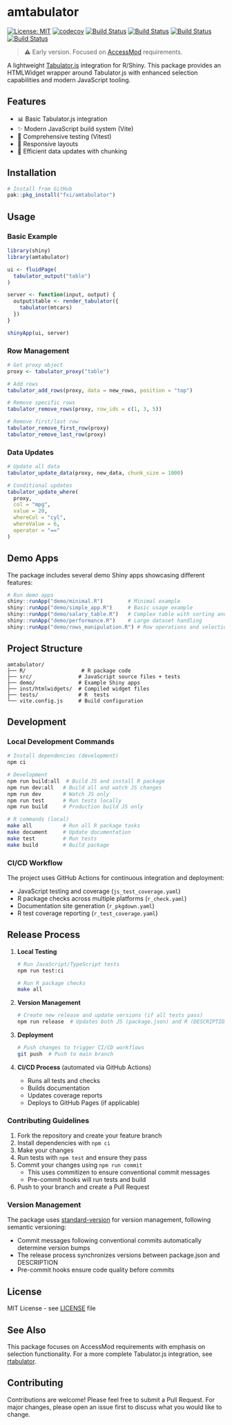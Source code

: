 # amtabulator



[![License: MIT](https://img.shields.io/badge/License-MIT-yellow.svg)](https://opensource.org/licenses/MIT)
[![codecov](https://codecov.io/gh/fxi/amtabulator/graph/badge.svg?token=C17WBKIA84)](https://codecov.io/gh/fxi/amtabulator)
[![Build Status](https://github.com/fxi/amtabulator/actions/workflows/js_test_coverage.yaml/badge.svg?branch=main)](https://github.com/fxi/amtabulator/)
[![Build Status](https://github.com/fxi/amtabulator/actions/workflows/r_check.yaml/badge.svg?branch=main)](https://github.com/fxi/amtabulator/)
[![Build Status](https://github.com/fxi/amtabulator/actions/workflows/r_pkgdown.yaml/badge.svg?branch=main)](https://github.com/fxi/amtabulator/)
[![Build Status](https://github.com/fxi/amtabulator/actions/workflows/r_test_coverage.yaml/badge.svg?branch=main)](https://github.com/fxi/amtabulator/)


> ⚠️ Early version. Focused on [AccessMod](https://github.com/unige-geohealth/accessmod) requirements. 

A lightweight [Tabulator.js](http://tabulator.info/) integration for R/Shiny. This package provides an HTMLWidget wrapper around Tabulator.js with enhanced selection capabilities and modern JavaScript tooling.

## Features

- 📊 Basic Tabulator.js integration
- ✨ Modern JavaScript build system (Vite)
- 🧪 Comprehensive testing (Vitest)
- 📱 Responsive layouts
- 🔄 Efficient data updates with chunking

## Installation

```r
# Install from GitHub
pak::pkg_install("fxi/amtabulator")
```

## Usage

### Basic Example

```r
library(shiny)
library(amtabulator)

ui <- fluidPage(
  tabulator_output("table")
)

server <- function(input, output) {
  output$table <- render_tabulator({
    tabulator(mtcars)
  })
}

shinyApp(ui, server)
```


### Row Management

```r
# Get proxy object
proxy <- tabulator_proxy("table")

# Add rows
tabulator_add_rows(proxy, data = new_rows, position = "top")

# Remove specific rows
tabulator_remove_rows(proxy, row_ids = c(1, 3, 5))

# Remove first/last row
tabulator_remove_first_row(proxy)
tabulator_remove_last_row(proxy)
```

### Data Updates

```r
# Update all data
tabulator_update_data(proxy, new_data, chunk_size = 1000)

# Conditional updates
tabulator_update_where(
  proxy,
  col = "mpg",
  value = 20,
  whereCol = "cyl",
  whereValue = 6,
  operator = "=="
)
```

## Demo Apps

The package includes several demo Shiny apps showcasing different features:

```r
# Run demo apps
shiny::runApp("demo/minimal.R")        # Minimal example
shiny::runApp("demo/simple_app.R")     # Basic usage example
shiny::runApp("demo/salary_table.R")   # Complex table with sorting and filtering
shiny::runApp("demo/performance.R")    # Large dataset handling
shiny::runApp("demo/rows_manipulation.R") # Row operations and selection
```

## Project Structure

```
amtabulator/
├── R/                  # R package code
├── src/               # JavaScript source files + tests
├── demo/              # Example Shiny apps
├── inst/htmlwidgets/  # Compiled widget files
├── tests/             # R  tests
└── vite.config.js     # Build configuration
```

## Development

### Local Development Commands
```bash
# Install dependencies (development)
npm ci

# Development
npm run build:all  # Build JS and install R package
npm run dev:all   # Build all and watch JS changes
npm run dev       # Watch JS only
npm run test      # Run tests locally
npm run build     # Production build JS only

# R commands (local)
make all          # Run all R package tasks
make document     # Update documentation
make test         # Run tests
make build        # Build package
```

### CI/CD Workflow
The project uses GitHub Actions for continuous integration and deployment:
- JavaScript testing and coverage (`js_test_coverage.yaml`)
- R package checks across multiple platforms (`r_check.yaml`)
- Documentation site generation (`r_pkgdown.yaml`)
- R test coverage reporting (`r_test_coverage.yaml`)

## Release Process

1. **Local Testing**
   ```bash
   # Run JavaScript/TypeScript tests
   npm run test:ci
   
   # Run R package checks
   make all
   ```

2. **Version Management**
   ```bash
   # Create new release and update versions (if all tests pass)
   npm run release  # Updates both JS (package.json) and R (DESCRIPTION) versions
   ```

3. **Deployment**
   ```bash
   # Push changes to trigger CI/CD workflows
   git push  # Push to main branch
   ```

4. **CI/CD Process** (automated via GitHub Actions)
   - Runs all tests and checks
   - Builds documentation
   - Updates coverage reports
   - Deploys to GitHub Pages (if applicable)

### Contributing Guidelines

1. Fork the repository and create your feature branch
2. Install dependencies with `npm ci`
3. Make your changes
4. Run tests with `npm test` and ensure they pass
5. Commit your changes using `npm run commit`
   - This uses commitizen to ensure conventional commit messages
   - Pre-commit hooks will run tests and build
6. Push to your branch and create a Pull Request

### Version Management

The package uses [standard-version](https://github.com/conventional-changelog/standard-version) for version management, following semantic versioning:

- Commit messages following conventional commits automatically determine version bumps
- The release process synchronizes versions between package.json and DESCRIPTION
- Pre-commit hooks ensure code quality before commits

## License

MIT License - see [LICENSE](LICENSE) file

## See Also

This package focuses on AccessMod requirements with emphasis on selection functionality. For a more complete Tabulator.js integration, see [rtabulator](https://github.com/eoda-dev/rtabulator).


## Contributing

Contributions are welcome! Please feel free to submit a Pull Request. For major changes, please open an issue first to discuss what you would like to change.
